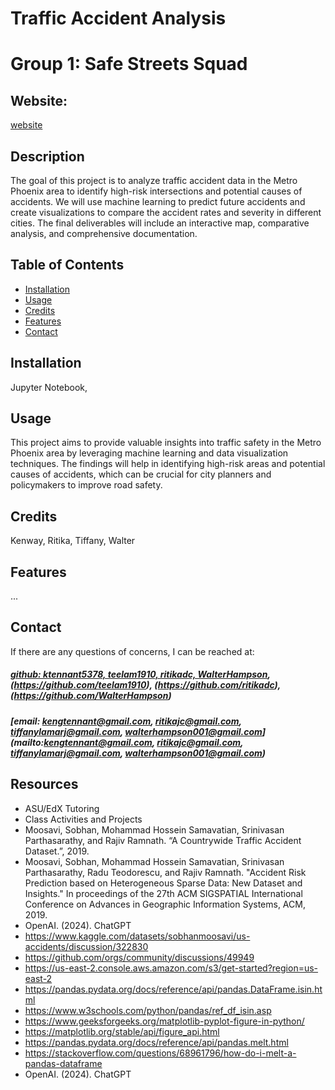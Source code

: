 # Traffic Accident Analysis
# Group 1: Safe Streets Squad

## Website: 
[website](...)

## Description
The goal of this project is to analyze traffic accident data in the Metro Phoenix area to identify high-risk intersections and potential causes of accidents. We will use machine learning to predict future accidents and create visualizations to compare the accident rates and severity in different cities. The final deliverables will include an interactive map, comparative analysis, and comprehensive documentation.



## Table of Contents
- [Installation](#installation)
- [Usage](#usage)
- [Credits](#credits)
- [Features](#features)
- [Contact](#contact)

## Installation
Jupyter Notebook, 

## Usage
This project aims to provide valuable insights into traffic safety in the Metro Phoenix area by leveraging machine learning and data visualization techniques. The findings will help in identifying high-risk areas and potential causes of accidents, which can be crucial for city planners and policymakers to improve road safety.

## Credits
Kenway, Ritika, Tiffany, Walter



## Features
...



## Contact
If there are any questions of concerns, I can be reached at:
##### [github: ktennant5378, teelam1910, ritikadc, WalterHampson](https://github.com/ktennant5378), (https://github.com/teelam1910), (https://github.com/ritikadc), (https://github.com/WalterHampson)
##### [email: kengtennant@gmail.com, ritikajc@gmail.com, tiffanylamarj@gmail.com, walterhampson001@gmail.com](mailto:kengtennant@gmail.com, ritikajc@gmail.com, tiffanylamarj@gmail.com, walterhampson001@gmail.com)





## Resources
- ASU/EdX Tutoring
- Class Activities and Projects
- Moosavi, Sobhan, Mohammad Hossein Samavatian, Srinivasan Parthasarathy, and Rajiv Ramnath. “A Countrywide Traffic Accident Dataset.”, 2019.
- Moosavi, Sobhan, Mohammad Hossein Samavatian, Srinivasan Parthasarathy, Radu Teodorescu, and Rajiv Ramnath. "Accident Risk Prediction based on Heterogeneous Sparse Data: New Dataset and Insights." In proceedings of the 27th ACM SIGSPATIAL International Conference on Advances in Geographic Information Systems, ACM, 2019.
- OpenAI. (2024). ChatGPT
- https://www.kaggle.com/datasets/sobhanmoosavi/us-accidents/discussion/322830
- https://github.com/orgs/community/discussions/49949
- https://us-east-2.console.aws.amazon.com/s3/get-started?region=us-east-2
- https://pandas.pydata.org/docs/reference/api/pandas.DataFrame.isin.html
- https://www.w3schools.com/python/pandas/ref_df_isin.asp
- https://www.geeksforgeeks.org/matplotlib-pyplot-figure-in-python/
- https://matplotlib.org/stable/api/figure_api.html
- https://pandas.pydata.org/docs/reference/api/pandas.melt.html
- https://stackoverflow.com/questions/68961796/how-do-i-melt-a-pandas-dataframe
- OpenAI. (2024). ChatGPT
